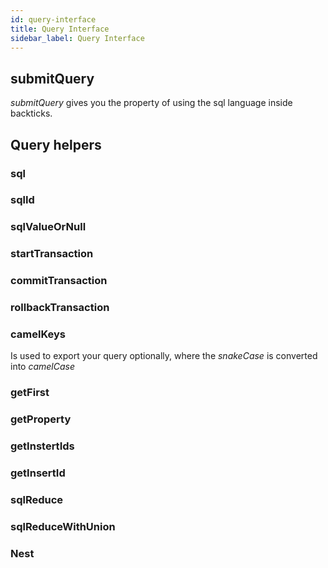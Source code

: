 ```yaml
---
id: query-interface
title: Query Interface
sidebar_label: Query Interface
---
```


## submitQuery
_submitQuery_ gives you the property of using the sql language inside backticks.
## Query helpers

### sql

### sqlId

### sqlValueOrNull

### startTransaction

### commitTransaction

### rollbackTransaction

### camelKeys
Is used to export your query optionally, where the _snakeCase_ is converted into _camelCase_
### getFirst

### getProperty

### getInstertIds

### getInsertId

### sqlReduce

### sqlReduceWithUnion

### Nest
